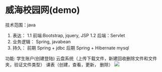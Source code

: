 # 威海校园网(demo)

技术范围：java
  1. 表达：
    1.1 前端:Bootstrap, jquery, JSP
    1.2 后端：Servlet
  2. 业务逻辑：
    Spring, javabean
  3. 持久：
    前期 Spring + jdbc
    后期 Spring + Hibernate
    mysql
    
 功能: 
    学生账户(创建登陆)
    云盘系统（上传下载文件，新建回收删除文件和文件夹，验证文件类型）
    课表（创建，查看，更新， 删除）
![](https://github.com/zksfromusa/Weihai/blob/master/%E7%95%8C%E9%9D%A2.png)
